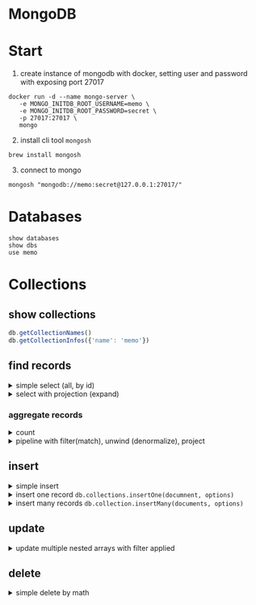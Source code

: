 # MongoDB

# Start

1. create instance of mongodb with docker, setting user and password with exposing port 27017
```shell
docker run -d --name mongo-server \
   -e MONGO_INITDB_ROOT_USERNAME=memo \
   -e MONGO_INITDB_ROOT_PASSWORD=secret \
   -p 27017:27017 \
   mongo
```

2. install cli tool `mongosh`
```shell
brew install mongosh
```

3. connect to mongo
```shell
mongosh "mongodb://memo:secret@127.0.0.1:27017/"
```


# Databases
```shell
show databases
show dbs
use memo
```

# Collections
## show collections
```js
db.getCollectionNames()
db.getCollectionInfos({'name': 'memo'})
```

## find records
<details>
	<summary>simple select (all, by id)</summary>
	
```js
db.getCollection('memo').find({});
db.getCollection('memo').find({'_id': 'fdbf3b6008b064101a6bb0edcf58e67a'});
```
</details>

<details>
	<summary>select with projection (expand)</summary>

```js
db.getCollection('memo').find(
{
  '_id': {
    $in: [
	'fdbf3b6008b064101a6bb0edcf58e67a',
	'66e225a7ada99fe8fd9d15f938a94ce3'
	]
  },
  'data.goods.type': 'fmcg',
  'data.goods.goodId': '6dd6d7a8c1e282f486fe7877486c7f82'
}, {'data.goods.goodId': 1, 'data.goods.price': 1});
```
</details>


### aggregate records
<details>
	<summary>count</summary>
	
```js
db.getCollection('memo').find({'_id': 12345678}).itcount()
```
</details>

<details>
	<summary>pipeline with filter(match), unwind (denormalize), project</summary>

```js
db.getCollection('memo').aggregate([

{$match: {'_id': {
	$in: [
		'fdbf3b6008b064101a6bb0edcf58e67a',
		'2c5be738c6102ba9a33b4d4729e24eff'
		]
	}
}},

{$unwind: {
  path: '$data.goods'
}},

{$match: {
  'data.goods.available': false
}},

{$project: {
  '_id': 1,
  'data.goods.goodId': 1,
  'data.goods.name': 1,
  'data.goods.price': 1,
}}

]);
```
</details>

## insert
<details>
	<summary>simple insert</summary>

```js
db.getCollection('memo').insert({'_id': 12345678})
db['memo'].insert({'_id': 12345678})
db.memo.insert({'_id': 12345678})
```
</details>

<details>
  <summary>insert one record <code>db.collections.insertOne(documnent, options)</code></summary>

```js
db.getCollection('memo').insertOne({
  '_id': 'fdbf3b6008b064101a6bb0edcf58e67a',
  'data': {
    'goods': [
      {
        'goodId': '6dd6d7a8c1e282f486fe7877486c7f82',
        'type': 'fmcg',
        'name': 'milk',
        'price': 10,
        'available': true
      },
      {
        'goodId': 'd1c8034bdf0733018fceb39ca251e1f5',
        'type': 'fmcg',
        'name': 'potato',
        'price': 15,
        'available': false
      },
      {
        'goodId': 'd1c8034bdf0733018fceb39ca251e1f5',
        'type': 'fmcg',
        'name': 'soy milk',
        'price': 9,
        'available': false
      }
    ]
  }
});
```
</details>

<details>
	<summary>insert many records <code>db.collection.insertMany(documents, options)</code></summary>
  
```js
db.getCollection('memo').insertMany([
{
  '_id': '2c5be738c6102ba9a33b4d4729e24eff',
  'data': {
    'goods': [
      {
        'goodId': '6dd6d7a8c1e282f486fe7877486c7f82',
        'type': 'fmcg',
        'name': 'milk',
        'price': 10,
        'available': true
      },
      {
        'goodId': 'd1c8034bdf0733018fceb39ca251e1f5',
        'type': 'fmcg',
        'name': 'potato',
        'price': 15,
        'available': false
      },
      {
        'goodId': 'd1c8034bdf0733018fceb39ca251e1f5',
        'type': 'fmcg',
        'name': 'soy milk',
        'price': 9,
        'available': false
      }
    ]
  }
},
{
  '_id': '66e225a7ada99fe8fd9d15f938a94ce3',
  'data': {
    'goods': [
      {
        'goodId': '6dd6d7a8c1e282f486fe7877486c7f82',
        'type': 'fmcg',
        'name': 'milk',
        'price': 10,
        'available': true
      },
      {
        'goodId': 'd1c8034bdf0733018fceb39ca251e1f5',
        'type': 'fmcg',
        'name': 'potato',
        'price': 15,
        'available': false
      },
      {
        'goodId': 'd1c8034bdf0733018fceb39ca251e1f5',
        'type': 'fmcg',
        'name': 'soy milk',
        'price': 9,
        'available': false
      }
    ]
  }
}
]);
```
</details>

## update

<details>
	<summary>update multiple nested arrays with filter applied</summary>

```js
db.getCollection('memo').update(
  {
     '_id': {
        $in: [
          'fdbf3b6008b064101a6bb0edcf58e67a',
          '2c5be738c6102ba9a33b4d4729e24eff'
        ]
     },
     'data.goods.goodId': '6dd6d7a8c1e282f486fe7877486c7f82'
  },
  {
    "$set": {'data.goods.$.available': true}
  },
  { multi: true }
);
```
</details>

## delete

<details>
	<summary>simple delete by math</summary>
	
```js
db.getCollection('memo').remove({'_id': 12345678})
```
</delete>

# other
get connection string
```
db.getMongo()
```
